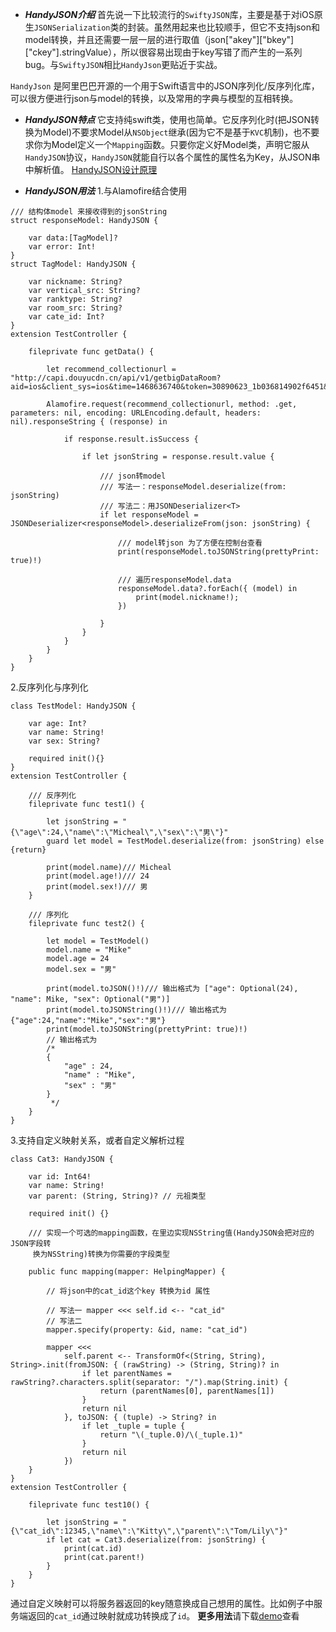 -  ***HandyJSON介绍***
首先说一下比较流行的`SwiftyJSON`库，主要是基于对iOS原生`JSONSerialization`类的封装。虽然用起来也比较顺手，但它不支持json和model转换，并且还需要一层一层的进行取值（json["akey"]["bkey"]["ckey"].stringValue），所以很容易出现由于key写错了而产生的一系列bug。与`SwiftyJSON`相比`HandyJson`更贴近于实战。

 `HandyJson` 是阿里巴巴开源的一个用于Swift语言中的JSON序列化/反序列化库，可以很方便进行json与model的转换，以及常用的字典与模型的互相转换。

- ***HandyJSON特点***
它支持纯swift类，使用也简单。它反序列化时(把JSON转换为Model)不要求Model从`NSObject`继承(因为它不是基于`KVC`机制)，也不要求你为Model定义一个`Mapping`函数。只要你定义好Model类，声明它服从`HandyJSON`协议，`HandyJSON`就能自行以各个属性的属性名为Key，从JSON串中解析值。
[HandyJSON设计原理](http://www.cocoachina.com/swift/20161109/18010.html)

- ***HandyJSON用法***
1.与Alamofire结合使用
```
/// 结构体model 来接收得到的jsonString
struct responseModel: HandyJSON {

    var data:[TagModel]?
    var error: Int!
}
struct TagModel: HandyJSON {

    var nickname: String?
    var vertical_src: String?
    var ranktype: String?
    var room_src: String?
    var cate_id: Int?
}
extension TestController {

    fileprivate func getData() {

        let recommend_collectionurl = "http://capi.douyucdn.cn/api/v1/getbigDataRoom?aid=ios&client_sys=ios&time=1468636740&token=30890623_1b036814902f6451&auth=7d7026a323e09dd55c71ca215fc9d4b2"

        Alamofire.request(recommend_collectionurl, method: .get, parameters: nil, encoding: URLEncoding.default, headers: nil).responseString { (response) in

            if response.result.isSuccess {

                if let jsonString = response.result.value {

                    /// json转model
                    /// 写法一：responseModel.deserialize(from: jsonString)
                    /// 写法二：用JSONDeserializer<T>
                    if let responseModel = JSONDeserializer<responseModel>.deserializeFrom(json: jsonString) {

                        /// model转json 为了方便在控制台查看
                        print(responseModel.toJSONString(prettyPrint: true)!)

                        /// 遍历responseModel.data
                        responseModel.data?.forEach({ (model) in
                            print(model.nickname!);
                        })
                        
                    }
                }
            }
        }
    }
}
```
2.反序列化与序列化
```
class TestModel: HandyJSON {

    var age: Int?
    var name: String!
    var sex: String?

    required init(){}
}
extension TestController {

    /// 反序列化
    fileprivate func test1() {

        let jsonString = "{\"age\":24,\"name\":\"Micheal\",\"sex\":\"男\"}"
        guard let model = TestModel.deserialize(from: jsonString) else {return}

        print(model.name)/// Micheal
        print(model.age!)/// 24
        print(model.sex!)/// 男
    }

    /// 序列化
    fileprivate func test2() {

        let model = TestModel()
        model.name = "Mike"
        model.age = 24
        model.sex = "男"

        print(model.toJSON()!)/// 输出格式为 ["age": Optional(24), "name": Mike, "sex": Optional("男")]
        print(model.toJSONString()!)/// 输出格式为 {"age":24,"name":"Mike","sex":"男"}
        print(model.toJSONString(prettyPrint: true)!)
        // 输出格式为
        /*
        {
            "age" : 24,
            "name" : "Mike",
            "sex" : "男"
        }
         */
    }
}
```
3.支持自定义映射关系，或者自定义解析过程
```
class Cat3: HandyJSON {

    var id: Int64!
    var name: String!
    var parent: (String, String)? // 元祖类型

    required init() {}

    /// 实现一个可选的mapping函数，在里边实现NSString值(HandyJSON会把对应的JSON字段转
     换为NSString)转换为你需要的字段类型

    public func mapping(mapper: HelpingMapper) {

        // 将json中的cat_id这个key 转换为id 属性

        // 写法一 mapper <<< self.id <-- "cat_id"
        // 写法二
        mapper.specify(property: &id, name: "cat_id")

        mapper <<<
            self.parent <-- TransformOf<(String, String), String>.init(fromJSON: { (rawString) -> (String, String)? in
                if let parentNames = rawString?.characters.split(separator: "/").map(String.init) {
                    return (parentNames[0], parentNames[1])
                }
                return nil
            }, toJSON: { (tuple) -> String? in
                if let _tuple = tuple {
                    return "\(_tuple.0)/\(_tuple.1)"
                }
                return nil
            })
    }
}
extension TestController {

    fileprivate func test10() {

        let jsonString = "{\"cat_id\":12345,\"name\":\"Kitty\",\"parent\":\"Tom/Lily\"}"
        if let cat = Cat3.deserialize(from: jsonString) {
            print(cat.id)
            print(cat.parent!)
        }
    }
}
```
通过自定义映射可以将服务器返回的key随意换成自己想用的属性。比如例子中服务端返回的`cat_id`通过映射就成功转换成了`id`。
**更多用法**请下载[demo](https://github.com/Mikelulu/HandyJSONDemo)查看
